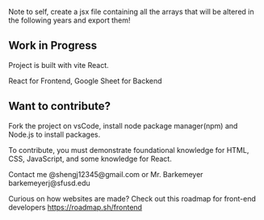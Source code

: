 <p>Note to self, create a jsx file containing all the arrays that will be altered in the following years and export them!</p>

## Work in Progress

<p> Project is built with vite React. </p>
<p> React for Frontend, Google Sheet for Backend</p>

## Want to contribute?

<p>Fork the project on vsCode, install node package manager(npm) and Node.js to install packages.</p>
<p>To contribute, you must demonstrate foundational knowledge for HTML, CSS, JavaScript, and some knowledge for React. </p>
<p>Contact me @shengj12345@gmail.com or Mr. Barkemeyer barkemeyerj@sfusd.edu</p>
<p>Curious on how websites are made? Check out this roadmap for front-end developers <a href="https://roadmap.sh/frontend">https://roadmap.sh/frontend</a></p>
